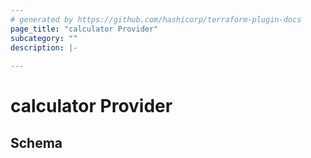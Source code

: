 ```yaml
---
# generated by https://github.com/hashicorp/terraform-plugin-docs
page_title: "calculator Provider"
subcategory: ""
description: |-
  
---
```


# calculator Provider





<!-- schema generated by tfplugindocs -->
## Schema
